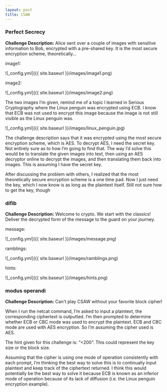 ```yaml
---
layout: post
title: CSAW
---
```


### Perfect Secrecy


**Challenge Description:** Alice sent over a couple of images with sensitive information to Bob, encrypted with a pre-shared key. It is the most secure encryption scheme, theoretically…

image1:


![_config.yml]({{ site.baseurl }}/images/image1.png)


image2:


![_config.yml]({{ site.baseurl }}/images/image2.png)

The two images I’m given, remind me of a topic I learned in Serious Cryptography where the Linux penguin was encrypted using ECB. I know that ECB was not used to encrypt this image because the image is not still visible as the Linux penguin was. 


![_config.yml]({{ site.baseurl }}/images/linux_penguin.jpg)


The challenge description says that it was encrypted using the most secure encryption scheme, which is AES. To decrypt AES, I need the secret key. Not entirely sure as to how I’m going to find that. The way I’d solve this would be to translate the given images into text, then using an AES decryptor online to decrypt the images, and then translating them back into images. This is assuming I have the secret key. 


After discussing the problem with others, I realized that the most theoretically secure encryption scheme is a one time pad. Now I just need the key, which I now know is as long as the plaintext itself. Still not sure how to get the key, though


### difib
**Challenge Description:** Welcome to crypto. We start with the classics! Deliver the decrypted form of the message to the guard on your journey.

message:


![_config.yml]({{ site.baseurl }}/images/message.png)

ramblings:


![_config.yml]({{ site.baseurl }}/images/ramblings.png)

hints:


![_config.yml]({{ site.baseurl }}/images/hints.png)


### modus operandi
**Challenge Description:** Can't play CSAW without your favorite block cipher!

When I run the netcat command, I’m asked to input a plaintext, the corresponding ciphertext is outputted. I’m then prompted to determine whether ECB or CBC mode was used to encrypt the plaintext. ECB and CBC mode are used with AES encryption. So I’m assuming the cipher used is AES.


The hint given for this challenge is: “<200”. This could represent the key size or the block size.


Assuming that the cipher is using one mode of operation consistently with each prompt, I’m thinking the best way to solve this is to continually input plaintext and keep track of the ciphertext returned. I think this would potentially be the best way to solve it because ECB is known as an inferior mode of operation because of its lack of diffusion (i.e. the Linux penguin encryption example). 
